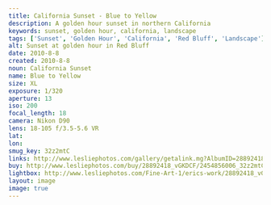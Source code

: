 ```yaml
---
title: California Sunset - Blue to Yellow
description: A golden hour sunset in northern California
keywords: sunset, golden hour, california, landscape
tags: ['Sunset', 'Golden Hour', 'California', 'Red Bluff', 'Landscape']
alt: Sunset at golden hour in Red Bluff
date: 2010-8-8
created: 2010-8-8
noun: California Sunset
name: Blue to Yellow
size: XL
exposure: 1/320
aperture: 13
iso: 200
focal_length: 18
camera: Nikon D90
lens: 18-105 f/3.5-5.6 VR
lat: 
lon: 
smug_key: 32z2mtC
links: http://www.lesliephotos.com/gallery/getalink.mg?AlbumID=28892418&AlbumKey=vGKDCF&ImageID=2454856006&ImageKey=32z2mtC&how=forum&Page=1
buy: http://www.lesliephotos.com/buy/28892418_vGKDCF/2454856006_32z2mtC/
lightbox: http://www.lesliephotos.com/Fine-Art-1/erics-work/28892418_vGKDCF#!i=2454856006&k=32z2mtC&lb=1&s=A
layout: image
image: true
---
```

